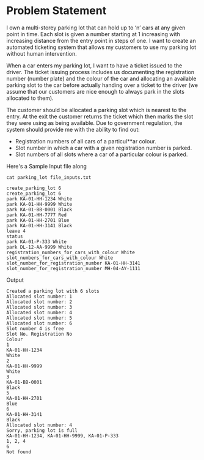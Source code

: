 # Problem Statement

I own a multi-storey parking lot that can hold up to ‘n’ cars at any given point in time. Each slot is given a number starting at 1 increasing with increasing distance from the entry point in steps of one. I want to create an automated ticketing system that allows my customers to use my parking lot without human intervention.

When a car enters my parking lot, I want to have a ticket issued to the driver. The ticket issuing process includes us documenting the registration number (number plate) and the colour of the car and allocating an available parking slot to the car before actually handing over a ticket to the driver (we assume that our customers are nice enough to always park in the slots allocated to them).

The customer should be allocated a parking slot which is nearest to the entry. At the exit the customer returns the ticket which then marks the slot they were using as being available. Due to government regulation, the system should provide me with the ability to find out:

 - Registration numbers of all cars of a particul**ar colour.
 - Slot number in which a car with a given registration number is parked.
 - Slot numbers of all slots where a car of a particular colour is parked.

 Here's a Sample Input file along

 ```
 cat parking_lot file_inputs.txt

 create_parking_lot 6
 create_parking_lot 6
park KA-01-HH-1234 White
park KA-01-HH-9999 White
park KA-01-BB-0001 Black
park KA-01-HH-7777 Red
park KA-01-HH-2701 Blue
park KA-01-HH-3141 Black
leave 4
status
park KA-01-P-333 White
park DL-12-AA-9999 White
registration_numbers_for_cars_with_colour White
slot_numbers_for_cars_with_colour White
slot_number_for_registration_number KA-01-HH-3141
slot_number_for_registration_number MH-04-AY-1111

```

Output 

```
Created a parking lot with 6 slots
Allocated slot number: 1
Allocated slot number: 2
Allocated slot number: 3
Allocated slot number: 4
Allocated slot number: 5
Allocated slot number: 6
Slot number 4 is free
Slot No. Registration No
Colour
1
KA-01-HH-1234
White
2
KA-01-HH-9999
White
3
KA-01-BB-0001
Black
5
KA-01-HH-2701
Blue
6
KA-01-HH-3141
Black
Allocated slot number: 4
Sorry, parking lot is full
KA-01-HH-1234, KA-01-HH-9999, KA-01-P-333
1, 2, 4
6
Not found
```

